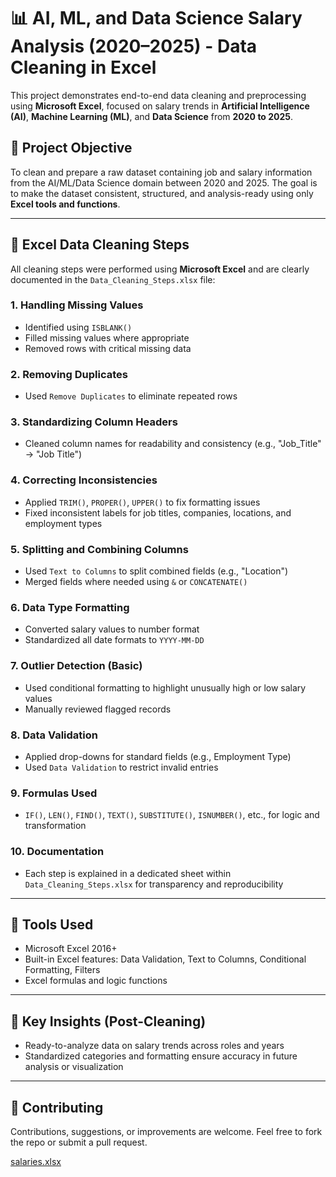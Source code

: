 # 📊 AI, ML, and Data Science Salary Analysis (2020–2025) - Data Cleaning in Excel

This project demonstrates end-to-end data cleaning and preprocessing using **Microsoft Excel**, focused on salary trends in **Artificial Intelligence (AI)**, **Machine Learning (ML)**, and **Data Science** from **2020 to 2025**.

## 🎯 Project Objective

To clean and prepare a raw dataset containing job and salary information from the AI/ML/Data Science domain between 2020 and 2025. The goal is to make the dataset consistent, structured, and analysis-ready using only **Excel tools and functions**.

---

## 🧹 Excel Data Cleaning Steps

All cleaning steps were performed using **Microsoft Excel** and are clearly documented in the `Data_Cleaning_Steps.xlsx` file:

### 1. **Handling Missing Values**
- Identified using `ISBLANK()`
- Filled missing values where appropriate
- Removed rows with critical missing data

### 2. **Removing Duplicates**
- Used `Remove Duplicates` to eliminate repeated rows

### 3. **Standardizing Column Headers**
- Cleaned column names for readability and consistency (e.g., "Job_Title" → "Job Title")

### 4. **Correcting Inconsistencies**
- Applied `TRIM()`, `PROPER()`, `UPPER()` to fix formatting issues
- Fixed inconsistent labels for job titles, companies, locations, and employment types

### 5. **Splitting and Combining Columns**
- Used `Text to Columns` to split combined fields (e.g., "Location")
- Merged fields where needed using `&` or `CONCATENATE()`

### 6. **Data Type Formatting**
- Converted salary values to number format
- Standardized all date formats to `YYYY-MM-DD`

### 7. **Outlier Detection (Basic)**
- Used conditional formatting to highlight unusually high or low salary values
- Manually reviewed flagged records

### 8. **Data Validation**
- Applied drop-downs for standard fields (e.g., Employment Type)
- Used `Data Validation` to restrict invalid entries

### 9. **Formulas Used**
- `IF()`, `LEN()`, `FIND()`, `TEXT()`, `SUBSTITUTE()`, `ISNUMBER()`, etc., for logic and transformation

### 10. **Documentation**
- Each step is explained in a dedicated sheet within `Data_Cleaning_Steps.xlsx` for transparency and reproducibility

---

## 📌 Tools Used

- Microsoft Excel 2016+
- Built-in Excel features: Data Validation, Text to Columns, Conditional Formatting, Filters
- Excel formulas and logic functions

---

## 📑 Key Insights (Post-Cleaning)

- Ready-to-analyze data on salary trends across roles and years
- Standardized categories and formatting ensure accuracy in future analysis or visualization

---

## 🤝 Contributing

Contributions, suggestions, or improvements are welcome. Feel free to fork the repo or submit a pull request.

[salaries.xlsx](https://github.com/user-attachments/files/19635170/salaries.xlsx)





